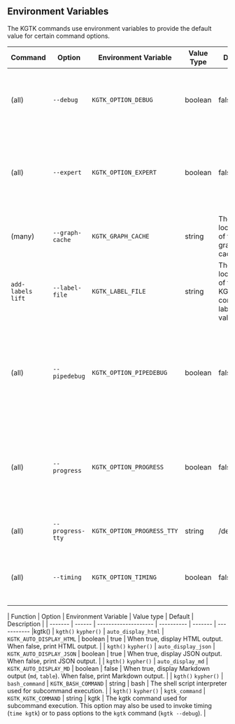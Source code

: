 ## Environment Variables

The KGTK commands use environment variables to provide the default value for
certain command options.

| Command | Option | Environment Variable | Value Type | Default | Description |
| ------- | ------ | -------------------- | ---------- | ------- | ----------- |
| (all) | `--debug` | `KGTK_OPTION_DEBUG` | boolean | false | When true, enable debug mode. When errors occur, more complete error traces are written. |
| (all) | `--expert` | `KGTK_OPTION_EXPERT` | boolean | false | When true, enable expert mode.  In expert mode, additional command options may be provided to `--help`. |
| (many) | `--graph-cache` | `KGTK_GRAPH_CACHE` | string | The location of the graph cache file. |
| `add-labels` `lift` | `--label-file` | `KGTK_LABEL_FILE` | string | The location of the KGTK file containing label values. |
| (all) | `--pipedebug` | `KGTK_OPTION_PIPEDEBUG` | boolean | false | When true, enable pipe debug mode. Additional feedback is provided during the execution of  KGTK command pipes. |
| (all) | `--progress` | `KGTK_OPTION_PROGRESS` | boolean | false | When true, enable progress monitoring. The `pv` command is used to monitor command execution. |
| (all) | `--progress-tty` | `KGTK_OPTION_PROGRESS_TTY` | string | /dev/tty | The tty device for progress monitoring output. |
| (all) | `--timing` | `KGTK_OPTION_TIMING` | boolean | false | When true, enable timing measurements.  A summary of process time is printed. |

| Function | Option | Environment Variable | Value type | Default | Description |
| ------- | ------ | -------------------- | ---------- | ------- | ----------- |kgtk()
| `kgth()` `kypher()` | `auto_display_html` | `KGTK_AUTO_DISPLAY_HTML` | boolean | true | When true, display HTML output.  When false, print HTML output. |
| `kgth()` `kypher()` | `auto_display_json` | `KGTK_AUTO_DISPLAY_JSON` | boolean | true | When true, display JSON output.  When false, print JSON output. |
| `kgth()` `kypher()` | `auto_display_md` | `KGTK_AUTO_DISPLAY_MD` | boolean | false | When true, display Markdown output (`md`, `table`).  When false, print Markdown output. |
| `kgth()` `kypher()` | `bash_command` | `KGTK_BASH_COMMAND` | string | bash | The shell script interpreter used for subcommand execution. |
| `kgth()` `kypher()` | `kgtk_command` | `KGTK_KGTK_COMMAND` | string | kgtk | The kgtk command used for subcommand execution. This option may also be used to invoke timing (`time kgtk`) or to pass options to the `kgtk` command (`kgtk --debug`). |
